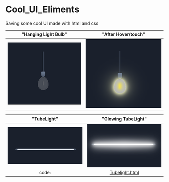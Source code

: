 # Cool_UI_Eliments
Saving some cool UI made with html and css



| "Hanging Light Bulb" | "After Hover/touch"|
|:-------------:|:-------------:|
| ![Hanging Light Bulb](Output_images/lightbulb.png) | ![glowing](Output_images/lightbulb2.png) |


| "TubeLight" | "Glowing TubeLight"|
|:-------------:|:-------------:|
| ![Tubelight](Output_images/tubelight1.png) | ![glowing](Output_images/tubelight2.png) |
|code: |[Tubelight.html](tubelight.html)|

